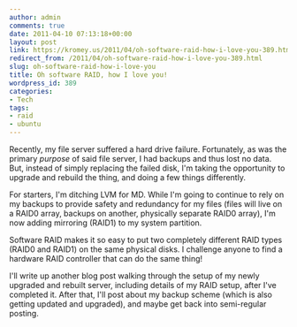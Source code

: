```yaml
---
author: admin
comments: true
date: 2011-04-10 07:13:18+00:00
layout: post
link: https://kromey.us/2011/04/oh-software-raid-how-i-love-you-389.html
redirect_from: /2011/04/oh-software-raid-how-i-love-you-389.html
slug: oh-software-raid-how-i-love-you
title: Oh software RAID, how I love you!
wordpress_id: 389
categories:
- Tech
tags:
- raid
- ubuntu
---
```


Recently, my file server suffered a hard drive failure. Fortunately, as was the primary _purpose_ of said file server, I had backups and thus lost no data. But, instead of simply replacing the failed disk, I'm taking the opportunity to upgrade and rebuild the thing, and doing a few things differently.

For starters, I'm ditching LVM for MD. While I'm going to continue to rely on my backups to provide safety and redundancy for my files (files will live on a RAID0 array, backups on another, physically separate RAID0 array), I'm now adding mirroring (RAID1) to my system partition.

Software RAID makes it so easy to put two completely different RAID types (RAID0 and RAID1) on the same physical disks. I challenge anyone to find a hardware RAID controller that can do the same thing!

I'll write up another blog post walking through the setup of my newly upgraded and rebuilt server, including details of my RAID setup, after I've completed it. After that, I'll post about my backup scheme (which is also getting updated and upgraded), and maybe get back into semi-regular posting.
